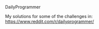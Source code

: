 DailyProgrammer

My solutions for some of the challenges in: https://www.reddit.com/r/dailyprogrammer/
